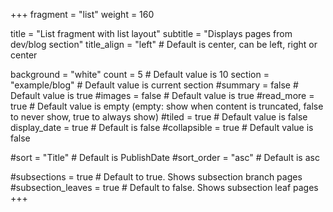 +++
fragment = "list"
weight = 160

title = "List fragment with list layout"
subtitle = "Displays pages from dev/blog section"
title_align = "left" # Default is center, can be left, right or center

background = "white"
count = 5 # Default value is 10
section = "example/blog" # Default value is current section
#summary = false # Default value is true
#images = false # Default value is true
#read_more = true # Default value is empty (empty: show when content is truncated, false to never show, true to always show)
#tiled = true # Default value is false
display_date = true # Default is false
#collapsible = true # Default value is false

#sort = "Title" # Default is PublishDate
#sort_order = "asc" # Default is asc

#subsections = true # Default to true. Shows subsection branch pages
#subsection_leaves = true # Default to false. Shows subsection leaf pages
+++
